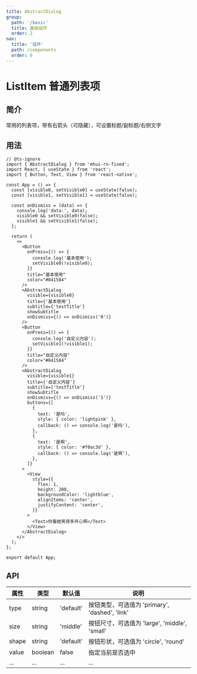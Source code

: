 ```yaml
---
title: AbstractDialog
group:
  path: '/basic'
  title: 基础组件
  order: 2
nav:
  title: '组件'
  path: /components
  order: 0
---
```


# ListItem 普通列表项

## 简介

常用的列表项，带有右箭头（可隐藏），可设置标题/副标题/右侧文字

## 用法

```tsx
// @ts-ignore
import { AbstractDialog } from 'mhui-rn-fixed';
import React, { useState } from 'react';
import { Button, Text, View } from 'react-native';

const App = () => {
  const [visible0, setVisible0] = useState(false);
  const [visible1, setVisible1] = useState(false);

  const onDismiss = (data) => {
    console.log('data:', data);
    visible0 && setVisible0(false);
    visible1 && setVisible1(false);
  };

  return (
    <>
      <Button
        onPress={() => {
          console.log('基本使用');
          setVisible0(!visible0);
        }}
        title="基本使用"
        color="#841584"
      />
      <AbstractDialog
        visible={visible0}
        title={'基本使用'}
        subtitle={'testTitle'}
        showSubtitle
        onDismiss={() => onDismiss('0')}
      />
      <Button
        onPress={() => {
          console.log('自定义内容');
          setVisible1(!visible1);
        }}
        title="自定义内容"
        color="#841584"
      />
      <AbstractDialog
        visible={visible1}
        title={'自定义内容'}
        subtitle={'testTitle'}
        showSubtitle
        onDismiss={() => onDismiss('1')}
        buttons={[
          {
            text: '是吗',
            style: { color: 'lightpink' },
            callback: () => console.log('是吗'),
          },
          {
            text: '是啊',
            style: { color: '#f0ac3d' },
            callback: () => console.log('是啊'),
          },
        ]}
      >
        <View
          style={{
            flex: 1,
            height: 200,
            backgroundColor: 'lightblue',
            alignItems: 'center',
            justifyContent: 'center',
          }}
        >
          <Text>你看她笑得多开心啊</Text>
        </View>
      </AbstractDialog>
    </>
  );
};

export default App;

```

## API

| 属性  | 类型    | 默认值    | 说明                                           |
| ----- | ------- | --------- | ---------------------------------------------- |
| type  | string  | 'default' | 按钮类型，可选值为 'primary', 'dashed', 'link' |
| size  | string  | 'middle'  | 按钮尺寸，可选值为 'large', 'middle', 'small'  |
| shape | string  | 'default' | 按钮形状，可选值为 'circle', 'round'           |
| value | boolean | false     | 指定当前是否选中                               |
| ...   | ...     | ...       | ...                                            |
